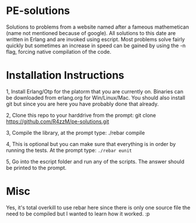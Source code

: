 PE-solutions
============

Solutions to problems from a website named after a fameous mathemetican (name 
not mentioned because of google).
All solutions to this date are written in Erlang and are invoked using escript. 
Most problems solve fairly quickly but sometimes an increase in speed can be 
gained by using the -n flag, forcing native compilation of the code.

Installation Instructions
=========================

1, Install Erlang/Otp for the platorm that you are currently on. Binaries can be 
downloaded from erlang.org for Win/Linux/Mac. You should also install git but
since you are here you have probably done that already.

2, Clone this repo to your harddrive from the prompt: 
git clone https://github.com/R4zzM/pe-solutions.git

3, Compile the library, at the prompt type:
./rebar compile

4, This is optional but you can make sure that everything is in order by 
running the tests. At the prompt type:
<code>./rebar eunit</code>

5, Go into the escript folder and run any of the scripts. The answer should be
printed to the prompt.

Misc
====
Yes, it's total overkill to use rebar here since there is only one source file 
the need to be compiled but I wanted to learn how it worked. :p